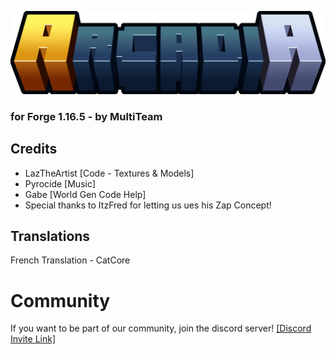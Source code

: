 
![Arcadia Logo](https://raw.githubusercontent.com/Laz-The-Artist/Arcadia/main/src/main/resources/arcadia_logo_transparent.png)
### for Forge 1.16.5 - by MultiTeam

## Credits
- LazTheArtist [Code - Textures & Models]
- Pyrocide [Music]
- Gabe [World Gen Code Help]
- Special thanks to ItzFred for letting us ues his Zap Concept!

## Translations
French Translation - CatCore

# Community

If you want to be part of our community, join the discord server!
[[Discord Invite Link]](https://discord.gg/ybVgDNHUPV)
